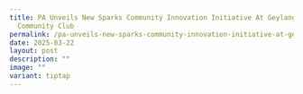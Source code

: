 ```yaml
---
title: PA Unveils New Sparks Community Innovation Initiative At Geylang West
  Community Club
permalink: /pa-unveils-new-sparks-community-innovation-initiative-at-geylang-west-community-club/
date: 2025-03-22
layout: post
description: ""
image: ""
variant: tiptap
---
```

